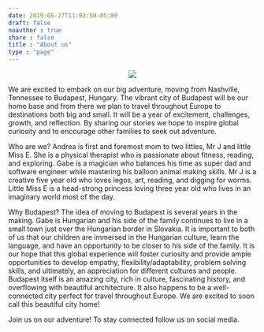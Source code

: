 ```yaml
---
date: 2019-05-27T11:02:50-05:00
draft: false
noauthor : true
share : false
title : "About us"
type : "page"
---
```


<p align="center">
  <img src="/img/about.jpg"/>
</p>

We are excited to embark on our big adventure, moving from Nashville, Tennessee to Budapest, Hungary. The vibrant city of Budapest will be our home base and from there we plan to travel throughout Europe to destinations both big and small. It will be a year of excitement, challenges, growth, and reflection. By sharing our stories we hope to inspire global curiosity and to encourage other families to seek out adventure.

Who are we?
Andrea is first and foremost mom to two littles, Mr J and little Miss E. She is a physical therapist who is passionate about fitness, reading, and exploring. Gabe is a magician who balances his time as super dad and software engineer while mastering his balloon animal making skills.  Mr J is a creative five year old who loves legos, art, reading, and digging for worms.  Little Miss E is a head-strong princess loving three year old who lives in an imaginary world most of the day. 

Why Budapest?
The idea of moving to Budapest is several years in the making. Gabe is Hungarian and his side of the family continues to live in a small town just over the Hungarian border in Slovakia. It is important to both of us that our children are immersed in the Hungarian culture, learn the language, and have an opportunity to be closer to his side of the family. It is our hope that this global experience will foster curiosity and provide ample opportunities to develop empathy, flexibility/adaptability, problem solving skills, and ultimately, an appreciation for different cultures and people. Budapest itself is an amazing city, rich in culture, fascinating history, and overflowing with beautiful architecture. It also happens to be a well-connected city perfect for travel throughout Europe. We are excited to soon call this beautiful city home! 

Join us on our adventure! To stay connected follow us on social media.
